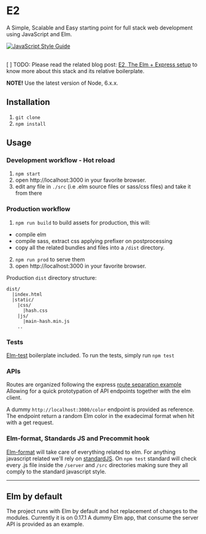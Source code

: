 # E2
A Simple, Scalable and Easy starting point for full stack web development using JavaScript and Elm.

[![JavaScript Style Guide](https://img.shields.io/badge/code%20style-standard-brightgreen.svg)](http://standardjs.com/)
<br><br>

[ ] TODO: Please read the related blog post: [E2, The Elm + Express setup](TODO) to know more about this stack and its relative boilerplate.

**NOTE!** Use the latest version of Node, 6.x.x.

## Installation

1. `git clone`
2. `npm install`

## Usage
### Development workflow - Hot reload
1. `npm start`
2.  open http://localhost:3000 in your favorite browser.
3.  edit any file in `./src` (i.e .elm source files or sass/css files) and take it from there

### Production workflow
1. `npm run build` to build assets for production, this will:
  - compile elm
  - compile sass, extract css applying prefixer on postprocessing
  - copy all the related bundles and files into a `/dist` directory.
2. `npm run prod` to serve them
3.  open http://localhost:3000 in your favorite browser.

Production `dist` directory structure:
```
dist/
  |index.html
  |static/
    |css/
      |hash.css
    |js/
      |main-hash.min.js
    ..
```

### Tests
[Elm-test](http://package.elm-lang.org/packages/elm-community/elm-test/latest) boilerplate included. To run the tests, simply run `npm test`

### APIs
Routes are organized following the express [route separation example](https://github.com/expressjs/express/blob/master/examples/route-separation)
Allowing for a quick prototypation of API endpoints together with the elm client.

A dummy `http://localhost:3000/color` endpoint is provided as reference. The endpoint return a random Elm color in the exadecimal format when hit with a get request.

### Elm-format, Standards JS and Precommit hook
  [Elm-format](https://github.com/avh4/elm-format) will take care of everything related to elm. For anything javascript related we'll rely on [standardJS](https://github.com/feross/standard).
  On `npm test` standard will check every .js file inside the `/server` and `/src` directories making sure they all comply to the standard javascript style.

***

## Elm by default
The project runs with Elm by default and hot replacement of changes to the modules. Currently it is on 0.17.1
A dummy Elm app, that consume the server API is provided as an example.
